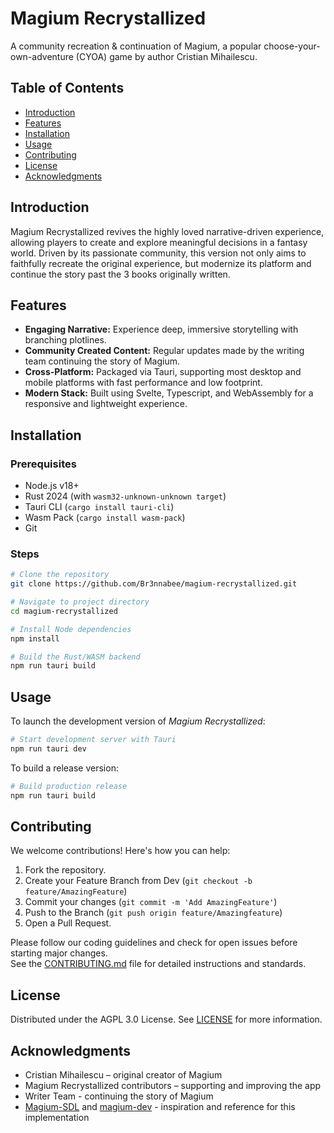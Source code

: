 # Magium Recrystallized

A community recreation & continuation of Magium, a popular choose-your-own-adventure (CYOA) game by author Cristian Mihailescu.

## Table of Contents

- [Introduction](#introduction)
- [Features](#features)
- [Installation](#installation)
- [Usage](#usage)
- [Contributing](#contributing)
- [License](#license)
- [Acknowledgments](#acknowledgments)

## Introduction

Magium Recrystallized revives the highly loved narrative-driven experience, allowing players to create and explore meaningful decisions in a fantasy world. Driven by its passionate community, this version not only aims to faithfully recreate the original experience, but modernize its platform and continue the story past the 3 books originally written.

## Features

- **Engaging Narrative:** Experience deep, immersive storytelling with branching plotlines.
- **Community Created Content:** Regular updates made by the writing team continuing the story of Magium.
- **Cross-Platform:** Packaged via Tauri, supporting most desktop and mobile platforms with fast performance and low footprint.
- **Modern Stack:** Built using Svelte, Typescript, and WebAssembly for a responsive and lightweight experience.

## Installation

### Prerequisites

- Node.js v18+
- Rust 2024 (with `wasm32-unknown-unknown target`)
- Tauri CLI (`cargo install tauri-cli`)
- Wasm Pack (`cargo install wasm-pack`)
- Git

### Steps

```bash
# Clone the repository
git clone https://github.com/Br3nnabee/magium-recrystallized.git

# Navigate to project directory
cd magium-recrystallized

# Install Node dependencies
npm install

# Build the Rust/WASM backend
npm run tauri build
```

## Usage

To launch the development version of _Magium Recrystallized_:

```bash
# Start development server with Tauri
npm run tauri dev
```

To build a release version:

```bash
# Build production release
npm run tauri build
```

## Contributing

We welcome contributions! Here's how you can help:

1. Fork the repository.
2. Create your Feature Branch from Dev (`git checkout -b feature/AmazingFeature`)
3. Commit your changes (`git commit -m 'Add AmazingFeature'`)
4. Push to the Branch (`git push origin feature/Amazingfeature`)
5. Open a Pull Request.

Please follow our coding guidelines and check for open issues before starting major changes.  
See the [CONTRIBUTING.md](CONTRIBUTING.md) file for detailed instructions and standards.

## License

Distributed under the AGPL 3.0 License. See [LICENSE](LICENSE) for more information.

## Acknowledgments

- Cristian Mihailescu – original creator of Magium
- Magium Recrystallized contributors – supporting and improving the app
- Writer Team - continuing the story of Magium
- [Magium-SDL](https://github.com/Colaboi2009/Magium-SDL) and [magium-dev](https://github.com/thuiop/magium-dev) - inspiration and reference for this implementation

